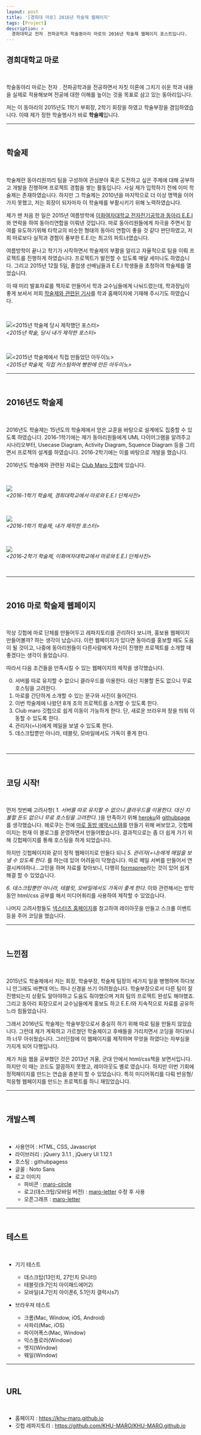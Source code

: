 ```yaml
---
layout: post
title: '[경희대 마로] 2016년 학술제 웹페이지'
tags: [Project]
description: >
  경희대학교 전자﹒전파공학과 학술동아리 마로의 2016년 학술제 웹페이지 포스트입니다.
---
```


## 경희대학교 마로  

<br/>

학술동아리 마로는 전자﹒전파공학과을 전공하면서 자칫 이론에 그치기 쉬운 학과 내용을 실제로 적용해보며 전공에 대한 이해를 높이는 것을 목표로 삼고 있는 동아리입니다.  

저는 이 동아리의 2015년도 1학기 부회장, 2학기 회장을 하였고 학술부장을 겸임하였습니다. 이때 제가 정한 학술행사가 바로 **학술제**입니다.  

***  

<br/>

## 학술제

<br/>

학술제란 동아리원끼리 팀을 구성하여 관심분야 혹은 도전하고 싶은 주제에 대해 공부하고 개발을 진행하며 프로젝트 경험을 쌓는 활동입니다. 사실 제가 입학하기 전에 이미 학술제는 존재하였습니다. 하지만 그 학술제는 2010년을 마지막으로 더 이상 명맥을 이어가지 못했고, 저는 회장이 되자마자 이 학술제를 부활시키기 위해 노력하였습니다.  

제가 맨 처음 한 일은 2015년 여름방학에 [이화여자대학교 전자전기공학과 동아리 E.E.I](http://ee.ewha.ac.kr/)와 연락을 하여 동아리연합을 이뤄낸 것입니다. 마로 동아리원들에게 자극을 주면서 참여를 유도하기위해 타학교의 비슷한 형태의 동아리 연합이 좋을 것 같다 판단하였고, 저희 마로보다 실적과 경험이 풍부한 E.E.I는 최고의 파트너였습니다.  

여름방학이 끝나고 학기가 시작하면서 학술제의 부활을 알리고 자율적으로 팀을 이뤄 프로젝트를 진행하게 하였습니다. 프로젝트가 발전할 수 있도록 매달 세미나도 하였습니다. 그리고 2015년 12월 5일, 졸업생 선배님들과 E.E.I 학생들을 초청하여 학술제를 열었습니다.  

이 때 미리 발표자료를 책자로 만들어서 학과 교수님들에게 나눠드렸는데, 학과장님이 좋게 보셔서 저희 [학술제와 관련된 기사](http://enr.khu.ac.kr/index.php?hCode=BOARD&page=view&idx=314&bo_idx=1&hCode=BOARD&bo_idx=1&sfl=&stx=)를 학과 홈페이지에 기재해 주시기도 하였습니다.  

<br/>

![<2015년 학술제 당시 제작했던 포스터>](/public/img/project/marohomepage-1.jpeg)  
*<2015년 학술, 당시 내가 제작한 포스터>*

<br/>

![<2015년 학술제에서 직접 만들었던 아두이노>](/public/img/project/marohomepage-2.jpeg)  
*<2015년 학술제, 직접 커스텀하여 빵판에 만든 아두이노>*

***  

<br/>

## 2016년도 학술제  

<br/>  

2016년도 학술제는 15년도의 학술제에서 얻은 교훈을 바탕으로 설계에도 집중할 수 있도록 하였습니다. 2016-1학기에는 제가 동아리원들에게 UML 다이어그램을 알려주고 시나리오부터, Usecase Diagram, Activity Diagram, Squence Diagram 등을 그리면서 프로젝의 설계를 하였습니다. 2016-2학기에는 이를 바탕으로 개발을 했습니다.  

2016년도 학술제와 관련된 자료는 [Club Maro 깃헙](https://github.com/KHU-MARO/2016-academic-seminar)에 있습니다.  

<br/>

![](/public/img/project/marohomepage-3.jpeg)  
*<2016-1학기 학술제, 경희대학교에서 마로와 E.E.I 단체사진>*  

<br/>  

![](/public/img/project/marohomepage-4.jpeg)  
*<2016-1학기 학술제, 내가 제작한 포스터>*  

<br/>

![](/public/img/project/marohomepage-5.jpeg)  
*<2016-2학기 학술제, 이화여자대학교에서 마로와 E.E.I 단체사진>*  

<br/>  

***

<br/>

## 2016 마로 학술제 웹페이지  

<br/>  

막상 깃헙에 마로 단체를 만들어두고 레파지토리를 관리하다 보니까, 홍보용 웹페이지 만들어볼까? 하는 생각이 났습니다. 이런 웹페이지가 있다면 동아리를 홍보할 때도 도움이 될 것이고, 나중에 동아리원들이 다른사람에게 자신이 진행한 프로젝트를 소개할 때 좋겠다는 생각이 들었습니다.  

따라서 다음 조건들을 만족시킬 수 있는 웹페이지의 제작을 생각했습니다.  

0. 서버를 따로 유지할 수 없으니 클라우드를 이용한다. 대신 지불할 돈도 없으니 무료 호스팅을 고려한다.  
1. 마로를 간단하게 소개할 수 있는 문구와 사진이 들어간다.  
2. 이번 학술제에 나왔던 8개 조의 프로젝트를 소개할 수 있도록 한다.  
3. Club maro 깃헙으로 쉽게 이동이 가능하게 한다. 단, 새로운 브라우져 창을 띄워 이동할 수 있도록 한다.  
4. 관리자(=나)에게 메일을 보낼 수 있도록 한다.  
5. 데스크탑뿐만 아니라, 테블릿, 모바일에서도 가독이 좋게 한다.  

<br/>

***

<br/>

## 코딩 시작! 

<br/>  

먼저 첫번째 고려사항( *1. 서버를 따로 유지할 수 없으니 클라우드를 이용한다. 대신 지불할 돈도 없으니 무료 호스팅을 고려한다.* )을 만족하기 위해 [heroku](https://www.heroku.com/)와 [githubpage](https://pages.github.com/)를 생각했습니다. 헤로쿠는 전에 [마로 동방 예약시스템](http://khumaro.herokuapp.com/)를 만들기 위해 써보았고, 깃헙페이지는 현재 이 블로그를 운영하면서 만들어봤습니다. 결과적으로는 좀 더 쉽게 가기 위해 깃헙페이지를 통해 호스팅을 하게 되었습니다.  

하지만 깃헙페이지와 같이 정적 웹페이지로 만들다 되니 *5. 관리자(=나)에게 메일을 보낼 수 있도록 한다.* 를 하는데 있어 어려움이 닥쳤습니다. 따로 메일 서버를 만들어서 연결시켜야하나...고민을 하며 자료를 찾아보니, 다행히 [formspree](https://formspree.io/)라는 것이 있어 쉽게 해결 할 수 있었습니다.  

*6. 데스크탑뿐만 아니라, 테블릿, 모바일에서도 가독이 좋게 한다.* 이와 관련해서는 방학동안 html/css 공부를 해서 미디어쿼리를 사용하여 제작할 수 있었습니다.  

나머지 고려사항들도 [넥스터즈 홈페이지](http://teamnexters.com/)를 참고하여 레이아웃을 만들고 스크롤 이벤트 등을 주어 코딩을 했습니다.  

***  

<br/>

## 느낀점  

<br/>  

2015년도 학술제에서 저는 회장, 학술부장, 학술제 팀장의 세가지 일을 병행하며 하다보니 안그래도 바쁜데 어느 하나 신경을 쓰기 어려웠습니다. 학술부장으로서 다른 팀이 잘 진행되는지 상황도 알아야하고 도움도 줘야했으며 저희 팀의 프로젝트 완성도 해야했죠. 그리고 동아리 회장으로서 교수님들에게 홍보도 하고 E.E.I와 지속적으로 자료를 공유하느라 힘들었습니다.  

그래서 2016년도 학술제는 학술부장으로서 충실히 하기 위해 따로 팀을 만들지 않았습니다. 그런데 제가 계획하고 가르쳤던 학술제이고 후배들을 가리치면서 코딩을 하다보니까 너무 아쉬웠습니다. 그러던참에 이 웹페이지를 제작하며 무엇을 하였다는 자부심을 가지게 되어 다행입니다.  

제가 처음 웹을 공부했던 것은 2013년 겨울, 군대 안에서 html/css책을 보면서입니다. 하지만 이 때는 코드도 깔끔하지 못했고, 레이아웃도 별로 였습니다. 하지만 이번 기회에 정적페이지를 만드는 연습을 충분히 할 수 있었습니다. 특히 미디어쿼리를 다뤄 반응형/적응형 웹페이지를 만드는 프로젝트를 하니 재밌었습니다.  

***  

<br/>

## 개발스펙  

<br/>

* 사용언어 : HTML, CSS, Javascript  
* 라이브러리 : jQuery 3.1.1 , jQuery UI 1.12.1  
* 호스팅 : githubpagess  
* 글꼴 : Noto Sans  
* 로고 이미지
	* 파비콘 : [maro-circle](https://github.com/KHU-MARO/maro-logo/blob/master/example/maro-circle-example.jpeg)  
	* 로고(데스크탑/모바일 버전) : [maro-letter](https://github.com/KHU-MARO/maro-logo/blob/master/example/maro-letter-example.jpeg) 수정 후 사용  
	* 오픈그래프 : [maro-letter](https://github.com/KHU-MARO/maro-logo/blob/master/example/maro-letter-example.jpeg)  

***  

<br/>

## 테스트

<br/>

* 기기 테스트  
	* 데스크탑(13인치, 27인치 모니터)  
	* 테블릿(9.7인치 아이패드에어2)  
	* 모바일(4.7인치 아이폰6, 5.1인치 갤럭시s7)  


* 브라우져 테스트  
	* 크롬(Mac, Window, iOS, Android)  
	* 사파리(Mac, iOS)  
	* 파이어폭스(Mac, Window)  
	* 익스플로러(Window)  
	* 엣지(Window)  
	* 웨일(Window)  

***

<br/>

## URL

<br/>

* 홈페이지 : https://khu-maro.github.io  
* 깃헙 레파지토리 : https://github.com/KHU-MARO/KHU-MARO.github.io  

